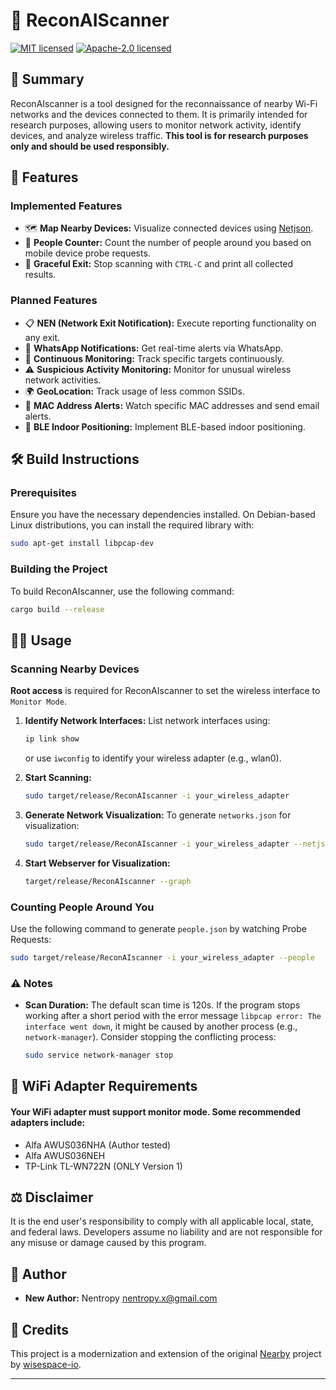 # 📡 ReconAIScanner
[![MIT licensed](https://img.shields.io/badge/License-MIT-blue.svg)](./LICENSE-MIT)
[![Apache-2.0 licensed](https://img.shields.io/badge/License-Apache%202.0-blue.svg)](./LICENSE-APACHE)

## 📜 Summary

ReconAIscanner is a tool designed for the reconnaissance of nearby Wi-Fi networks and the devices connected to them. It is primarily intended for research purposes, allowing users to monitor network activity, identify devices, and analyze wireless traffic. **This tool is for research purposes only and should be used responsibly.**

## 🚀 Features

### Implemented Features
- 🗺️ **Map Nearby Devices:** Visualize connected devices using [Netjson](https://github.com/netjson/netjsongraph.js).
- 🔢 **People Counter:** Count the number of people around you based on mobile device probe requests.
- 🛑 **Graceful Exit:** Stop scanning with `CTRL-C` and print all collected results.

### Planned Features
- 📋 **NEN (Network Exit Notification):** Execute reporting functionality on any exit.
- 📲 **WhatsApp Notifications:** Get real-time alerts via WhatsApp.
- 🔄 **Continuous Monitoring:** Track specific targets continuously.
- ⚠️ **Suspicious Activity Monitoring:** Monitor for unusual wireless network activities.
- 🌍 **GeoLocation:** Track usage of less common SSIDs.
- 📧 **MAC Address Alerts:** Watch specific MAC addresses and send email alerts.
- 📍 **BLE Indoor Positioning:** Implement BLE-based indoor positioning.

## 🛠️ Build Instructions

### Prerequisites
Ensure you have the necessary dependencies installed. On Debian-based Linux distributions, you can install the required library with:
```bash
sudo apt-get install libpcap-dev
```

### Building the Project
To build ReconAIscanner, use the following command:
```bash
cargo build --release
```

## 🧑‍💻 Usage

### Scanning Nearby Devices

**Root access** is required for ReconAIscanner to set the wireless interface to `Monitor Mode`.

1. **Identify Network Interfaces:**
   List network interfaces using:
   ```bash
   ip link show
   ```
   or use `iwconfig` to identify your wireless adapter (e.g., wlan0).

2. **Start Scanning:**
   ```bash
   sudo target/release/ReconAIscanner -i your_wireless_adapter
   ```

3. **Generate Network Visualization:**
   To generate `networks.json` for visualization:
   ```bash
   sudo target/release/ReconAIscanner -i your_wireless_adapter --netjson
   ```

4. **Start Webserver for Visualization:**
   ```bash
   target/release/ReconAIscanner --graph
   ```

### Counting People Around You

Use the following command to generate `people.json` by watching Probe Requests:
```bash
sudo target/release/ReconAIscanner -i your_wireless_adapter --people
```

### ⚠️ Notes
- **Scan Duration:** The default scan time is 120s. If the program stops working after a short period with the error message `libpcap error: The interface went down`, it might be caused by another process (e.g., `network-manager`). Consider stopping the conflicting process:
   ```bash
   sudo service network-manager stop
   ```

## 🔌 WiFi Adapter Requirements

#### Your WiFi adapter must support monitor mode. Some recommended adapters include:
- Alfa AWUS036NHA (Author tested)
- Alfa AWUS036NEH
- TP-Link TL-WN722N (ONLY Version 1)

## ⚖️ Disclaimer

It is the end user's responsibility to comply with all applicable local, state, and federal laws. Developers assume no liability and are not responsible for any misuse or damage caused by this program.

## 👤 Author

- **New Author:** Nentropy [nentropy.x@gmail.com](mailto:nentropy.x@gmail.com)

## 🙏 Credits

This project is a modernization and extension of the original [Nearby](https://github.com/wisespace-io/nearby) project by [wisespace-io](https://github.com/wisespace-io).

--- 